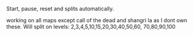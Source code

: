Start, pause, reset and splits automatically.

working on all maps except call of the dead and shangri la as I dont own these. Will split on levels: 2,3,4,5,10,15,20,30,40,50,60, 70,80,90,100
